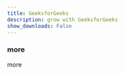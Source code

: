 ```yaml
---
title: GeeksforGeeks
description: grow with GeeksforGeeks
show_downloads: False
---
```


### more
more